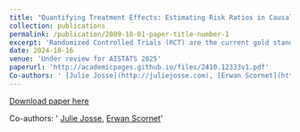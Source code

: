 ```yaml
---
title: "Quantifying Treatment Effects: Estimating Risk Ratios in Causal Inference"
collection: publications
permalink: /publication/2009-10-01-paper-title-number-1
excerpt: 'Randomized Controlled Trials (RCT) are the current gold standards to empirically measure the effect of a new drug. However, they may be of limited size and resorting to complementary non-randomized data, referred to as observational, is promising, as additional sources of evidence. In both RCT and observational data, the Risk Difference (RD) is often used to characterize the effect of a drug. Additionally, medical guidelines recommend to also report the Risk Ratio (RR), which may provide a different comprehension of the effect of the same drug. While different methods have been proposed and studied to estimate the RD, few methods exist to estimate the RR. In this paper, we propose estimators of the RR both in RCT and observational data and provide both asymptotical and finite-sample analyses. We show that, even in an RCT, estimating treatment allocation probability or adjusting for covariates leads to lower asymptotic variance. In observational studies, we propose weighting and outcome modeling estimators and derive their asymptotic bias and variance for well-specified models. Using semi-parametric theory, we define two doubly robusts estimators with minimal variances among unbiased estimators. We support our theoretical analysis with empirical evaluations and illustrate our findings through experiments.'
date: 2024-10-16
venue: 'Under review for AISTATS 2025'
paperurl: 'http://academicpages.github.io/files/2410.12333v1.pdf'
Co-authors: ' [Julie Josse](http://juliejosse.com), [Erwan Scornet](https://erwanscornet.github.io)'
---
```


[Download paper here](http://academicpages.github.io/files/2410.12333v1.pdf)

Co-authors: ' [Julie Josse](http://juliejosse.com), [Erwan Scornet](https://erwanscornet.github.io)'
